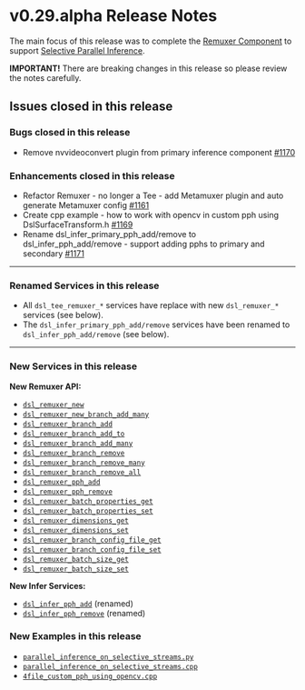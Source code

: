 # v0.29.alpha Release Notes
The main focus of this release was to complete the [Remuxer Component](/docs/api-remuxer.md) to support [Selective Parallel Inference](/docs/overview.md#selective-parallel-inference).

**IMPORTANT!** There are breaking changes in this release so please review the notes carefully.

## Issues closed in this release
### Bugs closed in this release
* Remove nvvideoconvert plugin from primary inference component [#1170](https://github.com/prominenceai/deepstream-services-library/issues/1170)

### Enhancements closed in this release
* Refactor Remuxer - no longer a Tee - add Metamuxer plugin and auto generate Metamuxer config [#1161](https://github.com/prominenceai/deepstream-services-library/issues/1161)
* Create cpp example - how to work with opencv in custom pph using DslSurfaceTransform.h [#1169](https://github.com/prominenceai/deepstream-services-library/issues/1169)
* Rename dsl_infer_primary_pph_add/remove to dsl_infer_pph_add/remove - support adding pphs to primary and secondary [#1171](https://github.com/prominenceai/deepstream-services-library/issues/1171)

---

### Renamed Services in this release
* All `dsl_tee_remuxer_*` services have replace with new `dsl_remuxer_*` services (see below). 
* The `dsl_infer_primary_pph_add/remove` services have been renamed to `dsl_infer_pph_add/remove` (see below).

---

### New Services in this release
**New Remuxer API:**
* [`dsl_remuxer_new`](/docs/api-remuxer.md#dsl_remuxer_new)
* [`dsl_remuxer_new_branch_add_many`](/docs/api-remuxer.md#dsl_remuxer_new_branch_add_many)
* [`dsl_remuxer_branch_add`](/docs/api-remuxer.md#dsl_remuxer_branch_add)
* [`dsl_remuxer_branch_add_to`](/docs/api-remuxer.md#dsl_remuxer_branch_add_to)
* [`dsl_remuxer_branch_add_many`](/docs/api-remuxer.md#dsl_remuxer_branch_add_many)
* [`dsl_remuxer_branch_remove`](/docs/api-remuxer.md#dsl_remuxer_branch_remove)
* [`dsl_remuxer_branch_remove_many`](/docs/api-remuxer.md#dsl_remuxer_branch_remove_many)
* [`dsl_remuxer_branch_remove_all`](/docs/api-remuxer.md#dsl_remuxer_branch_remove_all)
* [`dsl_remuxer_pph_add`](/docs/api-remuxer.md#dsl_remuxer_pph_add)
* [`dsl_remuxer_pph_remove`](/docs/api-remuxer.md#dsl_remuxer_pph_remove)
* [`dsl_remuxer_batch_properties_get`](/docs/api-remuxer.md#dsl_remuxer_batch_properties_get)
* [`dsl_remuxer_batch_properties_set`](/docs/api-remuxer.md#dsl_remuxer_batch_properties_set)
* [`dsl_remuxer_dimensions_get`](/docs/api-remuxer.md#dsl_remuxer_dimensions_get)
* [`dsl_remuxer_dimensions_set`](/docs/api-remuxer.md#dsl_remuxer_dimensions_set)
* [`dsl_remuxer_branch_config_file_get`](/docs/api-remuxer.md#dsl_remuxer_branch_config_file_get)
* [`dsl_remuxer_branch_config_file_set`](/docs/api-remuxer.md#dsl_remuxer_branch_config_file_set)
* [`dsl_remuxer_batch_size_get`](/docs/api-remuxer.md#dsl_remuxer_batch_size_get)
* [`dsl_remuxer_batch_size_set`](/docs/api-remuxer.md#dsl_remuxer_batch_size_set)

**New Infer Services:**
* [`dsl_infer_pph_add`](/docs/api-infer.md#dsl_infer_pph_add) (renamed)
* [`dsl_infer_pph_remove`](/docs/api-infer.md#dsl_infer_pph_remove) (renamed)

### New Examples in this release
* [`parallel_inference_on_selective_streams.py`](/examples/python/parallel_inference_on_selective_streams.py)
* [`parallel_inference_on_selective_streams.cpp`](/examples/cpp/parallel_inference_on_selective_streams.cpp)
* [`4file_custom_pph_using_opencv.cpp`](/examples/cpp/4file_custom_pph_using_opencv.cpp)

  
